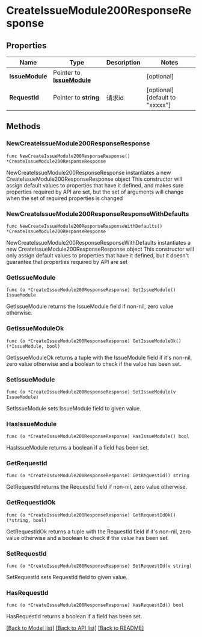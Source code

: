 # CreateIssueModule200ResponseResponse

## Properties

Name | Type | Description | Notes
------------ | ------------- | ------------- | -------------
**IssueModule** | Pointer to [**IssueModule**](IssueModule.md) |  | [optional] 
**RequestId** | Pointer to **string** | 请求id | [optional] [default to "xxxxx"]

## Methods

### NewCreateIssueModule200ResponseResponse

`func NewCreateIssueModule200ResponseResponse() *CreateIssueModule200ResponseResponse`

NewCreateIssueModule200ResponseResponse instantiates a new CreateIssueModule200ResponseResponse object
This constructor will assign default values to properties that have it defined,
and makes sure properties required by API are set, but the set of arguments
will change when the set of required properties is changed

### NewCreateIssueModule200ResponseResponseWithDefaults

`func NewCreateIssueModule200ResponseResponseWithDefaults() *CreateIssueModule200ResponseResponse`

NewCreateIssueModule200ResponseResponseWithDefaults instantiates a new CreateIssueModule200ResponseResponse object
This constructor will only assign default values to properties that have it defined,
but it doesn't guarantee that properties required by API are set

### GetIssueModule

`func (o *CreateIssueModule200ResponseResponse) GetIssueModule() IssueModule`

GetIssueModule returns the IssueModule field if non-nil, zero value otherwise.

### GetIssueModuleOk

`func (o *CreateIssueModule200ResponseResponse) GetIssueModuleOk() (*IssueModule, bool)`

GetIssueModuleOk returns a tuple with the IssueModule field if it's non-nil, zero value otherwise
and a boolean to check if the value has been set.

### SetIssueModule

`func (o *CreateIssueModule200ResponseResponse) SetIssueModule(v IssueModule)`

SetIssueModule sets IssueModule field to given value.

### HasIssueModule

`func (o *CreateIssueModule200ResponseResponse) HasIssueModule() bool`

HasIssueModule returns a boolean if a field has been set.

### GetRequestId

`func (o *CreateIssueModule200ResponseResponse) GetRequestId() string`

GetRequestId returns the RequestId field if non-nil, zero value otherwise.

### GetRequestIdOk

`func (o *CreateIssueModule200ResponseResponse) GetRequestIdOk() (*string, bool)`

GetRequestIdOk returns a tuple with the RequestId field if it's non-nil, zero value otherwise
and a boolean to check if the value has been set.

### SetRequestId

`func (o *CreateIssueModule200ResponseResponse) SetRequestId(v string)`

SetRequestId sets RequestId field to given value.

### HasRequestId

`func (o *CreateIssueModule200ResponseResponse) HasRequestId() bool`

HasRequestId returns a boolean if a field has been set.


[[Back to Model list]](../README.md#documentation-for-models) [[Back to API list]](../README.md#documentation-for-api-endpoints) [[Back to README]](../README.md)


